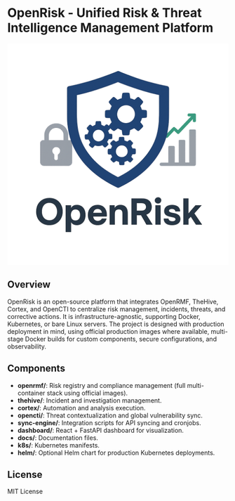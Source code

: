 # OpenRisk - Unified Risk & Threat Intelligence Management Platform

![Logo OpenRiskOps](logo.png)

## Overview
OpenRisk is an open-source platform that integrates OpenRMF, TheHive, Cortex, and OpenCTI to centralize risk management, incidents, threats, and corrective actions. It is infrastructure-agnostic, supporting Docker, Kubernetes, or bare Linux servers. The project is designed with production deployment in mind, using official production images where available, multi-stage Docker builds for custom components, secure configurations, and observability.

## Components
- **openrmf/**: Risk registry and compliance management (full multi-container stack using official images).
- **thehive/**: Incident and investigation management.
- **cortex/**: Automation and analysis execution.
- **opencti/**: Threat contextualization and global vulnerability sync.
- **sync-engine/**: Integration scripts for API syncing and cronjobs.
- **dashboard/**: React + FastAPI dashboard for visualization.
- **docs/**: Documentation files.
- **k8s/**: Kubernetes manifests.
- **helm/**: Optional Helm chart for production Kubernetes deployments.

## License
MIT License